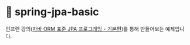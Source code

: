 # 🐳 spring-jpa-basic

인프런 강의([자바 ORM 표준 JPA 프로그래밍 - 기본편](https://www.inflearn.com/course/ORM-JPA-Basic/dashboard))를 통해 만들어보는 예제입니다.
